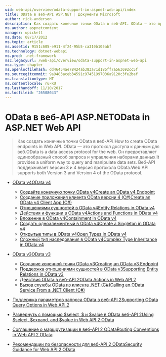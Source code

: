```yaml
---
uid: web-api/overview/odata-support-in-aspnet-web-api/index
title: OData в веб-API ASP.NET | Документы Microsoft
author: rick-anderson
description: Как создать конечные точки OData в веб-API. OData — это протокол доступа к данным для веб. Он предоставляет единообразный способ запроса и управления наборами данных. Веб-API s...
ms.author: aspnetcontent
manager: wpickett
ms.date: 08/17/2012
ms.topic: article
ms.assetid: 9151c605-e911-4f24-95b5-ca310b105abf
ms.technology: dotnet-webapi
ms.prod: .net-framework
msc.legacyurl: /web-api/overview/odata-support-in-aspnet-web-api
msc.type: chapter
ms.openlocfilehash: dd46454ae78424ab383a71d185ff7a563692cc5f
ms.sourcegitcommit: 9a9483aceb34591c97451997036a9120c3fe2baf
ms.translationtype: HT
ms.contentlocale: ru-RU
ms.lasthandoff: 11/10/2017
ms.locfileid: "26508043"
---
```

<a name="odata-in-aspnet-web-api"></a><span data-ttu-id="87d48-106">OData в веб-API ASP.NET</span><span class="sxs-lookup"><span data-stu-id="87d48-106">OData in ASP.NET Web API</span></span>
====================
> <span data-ttu-id="87d48-107">Как создать конечные точки OData в веб-API.</span><span class="sxs-lookup"><span data-stu-id="87d48-107">How to create OData endpoints in Web API.</span></span> <span data-ttu-id="87d48-108">OData — это протокол доступа к данным для веб.</span><span class="sxs-lookup"><span data-stu-id="87d48-108">OData is a data access protocol for the web.</span></span> <span data-ttu-id="87d48-109">Он предоставляет единообразный способ запроса и управления наборами данных.</span><span class="sxs-lookup"><span data-stu-id="87d48-109">It provides a uniform way to query and manipulate data sets.</span></span> <span data-ttu-id="87d48-110">Веб-API поддерживает версии 3 и 4 версия протокола OData.</span><span class="sxs-lookup"><span data-stu-id="87d48-110">Web API supports both Version 3 and Version 4 of the OData protocol.</span></span>


- [<span data-ttu-id="87d48-111">OData v4</span><span class="sxs-lookup"><span data-stu-id="87d48-111">OData v4</span></span>](odata-v4/index.md)

    - [<span data-ttu-id="87d48-112">Создайте конечную точку OData v4</span><span class="sxs-lookup"><span data-stu-id="87d48-112">Create an OData v4 Endpoint</span></span>](odata-v4/create-an-odata-v4-endpoint.md)
    - [<span data-ttu-id="87d48-113">Создание приложения клиента OData версии 4 (C#)</span><span class="sxs-lookup"><span data-stu-id="87d48-113">Create an OData v4 Client App (C#)</span></span>](odata-v4/create-an-odata-v4-client-app.md)
    - [<span data-ttu-id="87d48-114">Отношениями сущностей в OData v4</span><span class="sxs-lookup"><span data-stu-id="87d48-114">Entity Relations in OData v4</span></span>](odata-v4/entity-relations-in-odata-v4.md)
    - [<span data-ttu-id="87d48-115">Действия и функции в OData v4</span><span class="sxs-lookup"><span data-stu-id="87d48-115">Actions and Functions in OData v4</span></span>](odata-v4/odata-actions-and-functions.md)
    - [<span data-ttu-id="87d48-116">Вложение в OData v4</span><span class="sxs-lookup"><span data-stu-id="87d48-116">Containment in OData v4</span></span>](odata-v4/odata-containment-in-web-api-22.md)
    - [<span data-ttu-id="87d48-117">Создать одноэлементный в OData v4</span><span class="sxs-lookup"><span data-stu-id="87d48-117">Create a Singleton in OData v4</span></span>](odata-v4/using-a-singleton-in-an-odata-endpoint-in-web-api-22.md)
    - [<span data-ttu-id="87d48-118">Открытые типы в OData v4</span><span class="sxs-lookup"><span data-stu-id="87d48-118">Open Types in OData v4</span></span>](odata-v4/use-open-types-in-odata-v4.md)
    - [<span data-ttu-id="87d48-119">Сложный тип наследования в OData v4</span><span class="sxs-lookup"><span data-stu-id="87d48-119">Complex Type Inheritance in OData v4</span></span>](odata-v4/complex-type-inheritance-in-odata-v4.md)
- [<span data-ttu-id="87d48-120">OData v3</span><span class="sxs-lookup"><span data-stu-id="87d48-120">OData v3</span></span>](odata-v3/index.md)

    - [<span data-ttu-id="87d48-121">Создание конечной точки OData v3</span><span class="sxs-lookup"><span data-stu-id="87d48-121">Creating an OData v3 Endpoint</span></span>](odata-v3/creating-an-odata-endpoint.md)
    - [<span data-ttu-id="87d48-122">Поддержка отношениями сущностей в OData v3</span><span class="sxs-lookup"><span data-stu-id="87d48-122">Supporting Entity Relations in OData v3</span></span>](odata-v3/working-with-entity-relations.md)
    - [<span data-ttu-id="87d48-123">Действия OData в веб-API 2</span><span class="sxs-lookup"><span data-stu-id="87d48-123">OData Actions in Web API 2</span></span>](odata-v3/odata-actions.md)
    - [<span data-ttu-id="87d48-124">Вызов службы OData из клиента .NET (C#)</span><span class="sxs-lookup"><span data-stu-id="87d48-124">Calling an OData Service From a .NET Client (C#)</span></span>](odata-v3/calling-an-odata-service-from-a-net-client.md)
- [<span data-ttu-id="87d48-125">Поддержка параметров запроса OData в веб-API 2</span><span class="sxs-lookup"><span data-stu-id="87d48-125">Supporting OData Query Options in Web API 2</span></span>](supporting-odata-query-options.md)
- [<span data-ttu-id="87d48-126">Развернуть с помощью $select, $ и $value в OData веб-API 2</span><span class="sxs-lookup"><span data-stu-id="87d48-126">Using $select, $expand, and $value in Web API 2 OData</span></span>](using-select-expand-and-value.md)
- [<span data-ttu-id="87d48-127">Соглашение о маршрутизации в веб-API 2 OData</span><span class="sxs-lookup"><span data-stu-id="87d48-127">Routing Conventions in Web API 2 OData</span></span>](odata-routing-conventions.md)
- [<span data-ttu-id="87d48-128">Рекомендации по безопасности для веб-API 2 OData</span><span class="sxs-lookup"><span data-stu-id="87d48-128">Security Guidance for Web API 2 OData</span></span>](odata-security-guidance.md)
